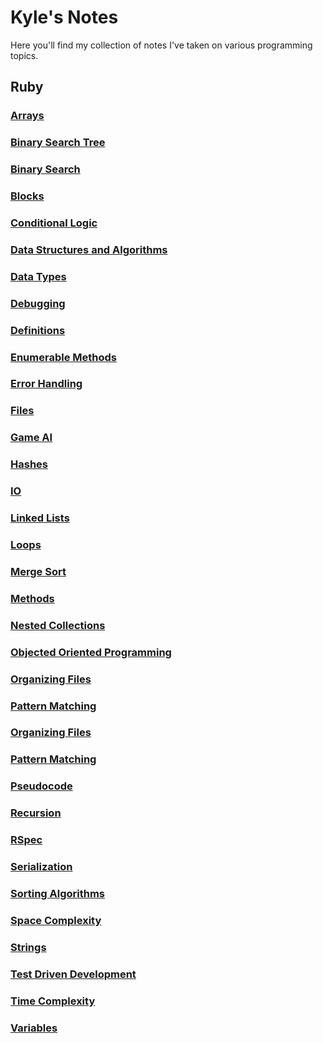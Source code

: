 # Kyle's Notes

Here you'll find my collection of notes I've taken on various programming topics.

## Ruby

### [Arrays](./Ruby/Arrays.md)

### [Binary Search Tree](./Ruby/Binary_Search_Tree.md)

### [Binary Search](./Ruby/Binary_Search.md)

### [Blocks](./Ruby/Blocks.md)

### [Conditional Logic](./Ruby/Conditional_Logic.md)

### [Data Structures and Algorithms](./Ruby/Data_Structures_And_Algorithms.md)

### [Data Types](./Ruby/Data_Types.md)

### [Debugging](./Ruby/Debugging.md)

### [Definitions](./Ruby/Definitions.md)

### [Enumerable Methods](./Ruby/Enumerable_Methods.md)

### [Error Handling](./Ruby/Error_Handling.md)

### [Files](./Ruby/Files.md)

### [Game AI](./Ruby/GameAI.md)

### [Hashes](./Ruby/Hashes.md)

### [IO](./Ruby/IO.md)

### [Linked Lists](./Ruby/Linked_Lists.md)

### [Loops](./Ruby/Loops.md)

### [Merge Sort](./Ruby/Merge_Sort.md)

### [Methods](./Ruby/Methods.md)

### [Nested Collections](./Ruby/Nested_Collections.md)

### [Objected Oriented Programming](./Ruby/Object_Oriented_Programming.md)

### [Organizing Files](./Ruby/Organizing_Files.md)

### [Pattern Matching](./Ruby/Pattern_Matching.md)

### [Organizing Files](./Ruby/Organizing_Files.md)

### [Pattern Matching](./Ruby/Pattern_Matching.md)

### [Pseudocode](./Ruby/Pseudocode.md)

### [Recursion](./Ruby/Recursion.md)

### [RSpec](./Ruby/RSpec.md)

### [Serialization](./Ruby/Serialization.md)

### [Sorting Algorithms](./Ruby/Sorting_Algorithms.md)

### [Space Complexity](./Ruby/Space_Complexity.md)

### [Strings](./Ruby/Strings.md)

### [Test Driven Development](./Ruby/Test_Driven_Development.md)

### [Time Complexity](./Ruby/Time_Complexity.md)

### [Variables](./Ruby/Variables.md)
